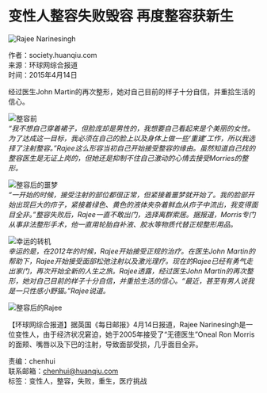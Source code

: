 # 变性人整容失败毁容 再度整容获新生

![Rajee Narinesingh](//rs2.huanqiucdn.cn/huanqiucdn/image/m/share.jpg)

作者：society.huanqiu.com  
来源：环球网综合报道  
时间：2015年4月14日  

经过医生John Martin的再次整形，她对自己目前的样子十分自信，并重拾生活的信心。

![整容前](//himg2.huanqiucdn.cn/attachment2010/2015/0415/11/06/20150415110601410.jpg?imageView2/2/w/750)  
*“我不想自己穿着裙子，但脸庞却是男性的，我想要自己看起来是个美丽的女性。为了达成这一目标，我必须在自己的脸上以及身体上做一些‘重建’工作，所以我选择了注射整容。”Rajee这么形容当初自己开始接受整容的缘由。虽然知道自己找的整容医生是无证上岗的，但她还是抑制不住自己激动的心情去接受Morries的整形。*

![整容后的噩梦](//himg2.huanqiucdn.cn/attachment2010/2015/0415/11/06/20150415110600332.jpg?imageView2/2/w/750)  
*“一开始的时候，接受注射的部位都很正常，但紧接着噩梦就开始了。我的脸部开始出现巨大的疖子，紧接着绿色、黄色的液体夹杂着鲜血从疖子中流出，我变得面目全非。”整容失败后，Rajee一直不敢出门，选择离群索居。据报道，Morris专门从事非法整形手术，他一直用轮胎自补液、胶水等物质代替正规整形用品。*

![幸运的转机](//himg2.huanqiucdn.cn/attachment2010/2015/0415/11/06/20150415110603309.jpg?imageView2/2/w/750)  
*幸运的是，在2012年的时候，Rajee开始接受正规的治疗。在医生John Martin的帮助下，Rajee开始接受面部松弛注射以及激光理疗。现在的Rajee已经有勇气走出家门，再次开始全新的人生之旅。Rajee透露，经过医生John Martin的再次整形，她对自己目前的样子十分自信，并重拾生活的信心。“最近，甚至有男人说我是一只性感小野猫。”Rajee说道。*

![整容后的Rajee](//himg2.huanqiucdn.cn/attachment2010/2015/0415/11/06/20150415110602637.jpg?imageView2/2/w/750)

【环球网综合报道】据英国《每日邮报》4月14日报道，Rajee Narinesingh是一位变性人，由于经济状况窘迫，她于2005年接受了“无德医生”Oneal Ron Morris的面颊、嘴唇以及下巴的注射，导致面部受损，几乎面目全非。

责编：chenhui  
联系邮箱：chenhui@huanqiu.com  
标签：变性人，整容，失败，重生，医疗挑战